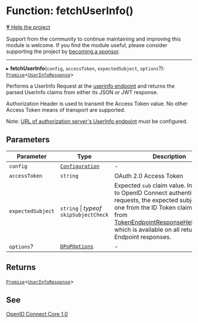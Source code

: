# Function: fetchUserInfo()

[💗 Help the project](https://github.com/sponsors/panva)

Support from the community to continue maintaining and improving this module is welcome. If you find the module useful, please consider supporting the project by [becoming a sponsor](https://github.com/sponsors/panva).

***

▸ **fetchUserInfo**(`config`, `accessToken`, `expectedSubject`, `options`?): [`Promise`](https://developer.mozilla.org/docs/Web/JavaScript/Reference/Global_Objects/Promise)\<[`UserInfoResponse`](../interfaces/UserInfoResponse.md)\>

Performs a UserInfo Request at the
[userinfo endpoint](../interfaces/ServerMetadata.md#userinfo_endpoint) and returns the
parsed UserInfo claims from either its JSON or JWT response.

Authorization Header is used to transmit the Access Token value. No other
Access Token means of transport are supported.

Note:
[URL of authorization server's UserInfo endpoint](../interfaces/ServerMetadata.md#userinfo_endpoint)
must be configured.

## Parameters

| Parameter | Type | Description |
| ------ | ------ | ------ |
| `config` | [`Configuration`](../classes/Configuration.md) | - |
| `accessToken` | `string` | OAuth 2.0 Access Token |
| `expectedSubject` | `string` \| *typeof* `skipSubjectCheck` | Expected `sub` claim value. In response to OpenID Connect authentication requests, the expected subject is the one from the ID Token claims retrieved from [TokenEndpointResponseHelpers.claims](../interfaces/TokenEndpointResponseHelpers.md#claims) which is available on all returned Token Endpoint responses. |
| `options`? | [`DPoPOptions`](../interfaces/DPoPOptions.md) | - |

## Returns

[`Promise`](https://developer.mozilla.org/docs/Web/JavaScript/Reference/Global_Objects/Promise)\<[`UserInfoResponse`](../interfaces/UserInfoResponse.md)\>

## See

[OpenID Connect Core 1.0](https://openid.net/specs/openid-connect-core-1_0.html#UserInfo)
